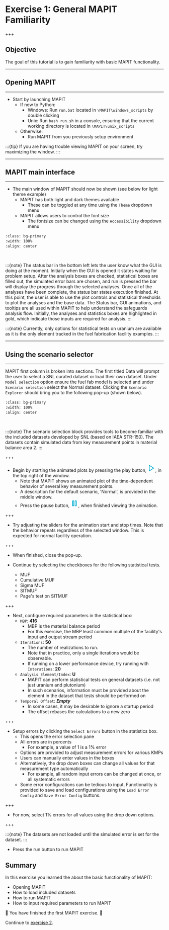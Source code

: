 # Exercise 1: General MAPIT Familiarity 

+++

## Objective 

The goal of this tutorial is to gain familiarity with basic MAPIT functionality.


---

## Opening MAPIT 

---

* Start by launching MAPIT
  * If new to Python:
    * Windows: Run `run.bat` located in `\MAPIT\windows_scripts` by double clicking
    * Unix: Run `bash run.sh` in a console, ensuring that the current working directory is located in `\MAPIT\unix_scripts`
  * Otherwise:
    * Run MAPIT from you previously setup environment

:::{tip}
If you are having trouble viewing MAPIT on your screen, try maximizing the window. 
:::

---

## MAPIT main interface

---



* The main window of MAPIT should now be shown (see below for light theme example)
  *   MAPIT has both light and dark themes available
      *   These can be toggled at any time using the `Theme` dropdown menu
  *   MAPIT allows users to control the font size
      *   The fontsize can be changed using the `Accessibility` dropdown menu 

```{image} ./assets/exercise1/MAPITmain.png
:class: bg-primary
:width: 100%
:align: center
```

<br>

:::{note}
The status bar in the bottom left lets the user know what the GUI is doing at the moment. Initially when the GUI is opened it states waiting for problem setup. After the analysis boxes are checked, statistical boxes are filled out, the simulated error bars are chosen, and run is pressed the bar will display the progress through the selected analyses. Once all of the analyses have been complete, the status bar states execution finished. At this point, the user is able to use the plot controls and statistical thresholds to plot the analyses and the base data.  The Status bar, GUI animations, and tooltips are all used within MAPIT to help understand the safeguards analysis flow. Initially, the analyses and statistics boxes are highlighted in gold, which indicate those inputs are required for analysis.
:::

:::{note}
Currently, only options for statistical tests on uranium are available as it is the only element tracked in the fuel fabrication facility examples.
:::

---

## Using the scenario selector

---



MAPIT first column is broken into sections. The first titled Data will prompt the user to select a SNL curated dataset or load their own dataset. Under `Model selection` option ensure the fuel fab model is selected and under `Scenario selection` select the Normal dataset. Clicking the `Scenario Explorer` should bring you to the following pop-up (shown below).

<!-- <p align="center">
<img src="./assets/exercise1/sceneselect.png" width="100%" height="100%">
</p> -->


```{image} ./assets/exercise1/sceneselect.png
:class: bg-primary
:width: 100%
:align: center
```

<br>

:::{note}
The scenario selection block provides tools to become familiar with the included datasets developed by SNL (based on IAEA STR-150). The datasets contain simulated data from key measurement points in material balance area 2.
:::

+++


* Begin by starting the animated plots by pressing the play button, ![](./assets/codeAssets/play.png), in the top right of the window.
  *   Note that MAPIT shows an animated plot of the time-dependent behavior of several key measurement points.
  *   A description for the default scenario, 'Normal', is provided in the middle window.
    *   Press the pause button, ![](./assets/codeAssets/pause.png), when finished viewing the animation. 

+++

* Try adjusting the sliders for the animation start and stop times. Note that the behavior repeats regardless of the selected window. This is expected for normal facility operation.

+++

* When finished, close the pop-up.



* Continue by selecting the checkboxes for the following statistical tests.
  * MUF
  * Cumulative MUF
  * Sigma MUF
  * SITMUF
  * Page's test on SITMUF

+++

* Next, configure required parameters in the statistical box:
  * `MBP`: **416**
    * MBP is the material balance period
    * For this exercise, the MBP least common multiple of the facility's input and output stream period
  * `Iterations`: **50**
    * The number of realizations to run.
    * Note that in practice, only a single iterations would be observable.
    * If running on a lower performance device, try running with `Interations`: **20**
  * `Analysis Element/Index`: **U**
    * MAPIT can perform statistical tests on general datasets (i.e. not just uranium and plutonium)
    * In such scenarios, information must be provided about the element in the dataset that tests should be performed on
  * `Temporal Offset`: ***Empty***
    * In some cases, it may be desirable to ignore a startup period
    * The offset rebases the calculations to a new zero

+++

* Setup errors by clicking the `Select Errors` button in the statistics box.
  * This opens the error selection pane
  * All errors are in percents
    * For example, a value of 1 is a 1% error
  * Options are provided to adjust measurement errors for various KMPs
  * Users can manually enter values in the boxes
  * Alternatively, the drop down boxes can change all values for that measurement type automatically
    * For example, all random input errors can be changed at once, or all systematic errors
  * Some error configurations can be tedious to input. Functionality is provided to save and load configurations using the `Load Error Config` and `Save Error Config` buttons.

+++

* For now, select 1% errors for all values using the drop down options.

+++

:::{note}
The datasets are not loaded until the simulated error is set for the dataset.
:::

* Press the run button to run MAPIT



## Summary

In this exercise you learned the about the basic functionality of MAPIT:
- Opening MAPIT
- How to load included datasets
- How to run MAPIT
- How to input required parameters to run MAPIT



🎉 You have finished the first MAPIT exercise. 🎉

Continue to [exercise 2](exercise2.md).
